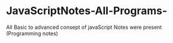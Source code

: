 # JavaScriptNotes-All-Programs-

All Basic to advanced consept of  javaScript Notes were present (Programming notes)
